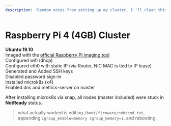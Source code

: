 ```yaml
---
description: 'Random notes from setting up my cluster, I''ll clean this up later.'
---
```


# Raspberry Pi 4 \(4GB\) Cluster

**Ubuntu 19.10**  
Imaged with the [official Raspberry Pi imaging tool](https://ubuntu.com/tutorials/how-to-install-ubuntu-on-your-raspberry-pi#2-prepare-the-sd-card)  
Configured wifi \(dhcp\)  
Configured eth0 with static IP \(via Router, NIC MAC is tied to IP lease\)  
Generated and Added SSH keys  
Disabled password sign-in  
Installed microk8s \(x4\)  
Enabled dns and metrics-server on master

After installing microk8s via snap, all nodes \(master included\) were stuck in **NotReady** status.

> what actually worked is editing `/boot/firmware/nobtcmd.txt`, appending `cgroup_enable=memory cgroup_memory=1`. and rebooting.



